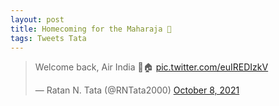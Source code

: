 ```yaml
---
layout: post
title: Homecoming for the Maharaja 👑
tags: Tweets Tata
---
```


<blockquote class="twitter-tweet"><p lang="en" dir="ltr">Welcome back, Air India 🛬🏠 <a href="https://t.co/euIREDIzkV">pic.twitter.com/euIREDIzkV</a></p>&mdash; Ratan N. Tata (@RNTata2000) <a href="https://twitter.com/RNTata2000/status/1446431109122650118?ref_src=twsrc%5Etfw">October 8, 2021</a></blockquote> <script async src="https://platform.twitter.com/widgets.js" charset="utf-8"></script>